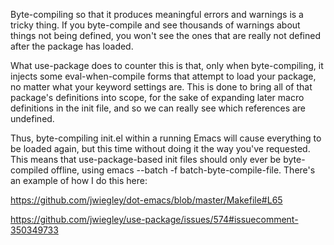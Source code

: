 Byte-compiling so that it produces meaningful errors and warnings is a tricky thing. If you byte-compile and see thousands of warnings about things not being defined, you won't see the ones that are really not defined after the package has loaded.

What use-package does to counter this is that, only when byte-compiling, it injects some eval-when-compile forms that attempt to load your package, no matter what your keyword settings are. This is done to bring all of that package's definitions into scope, for the sake of expanding later macro definitions in the init file, and so we can really see which references are undefined.

Thus, byte-compiling init.el within a running Emacs will cause everything to be loaded again, but this time without doing it the way you've requested. This means that use-package-based init files should only ever be byte-compiled offline, using emacs --batch -f batch-byte-compile-file. There's an example of how I do this here:

https://github.com/jwiegley/dot-emacs/blob/master/Makefile#L65

https://github.com/jwiegley/use-package/issues/574#issuecomment-350349733